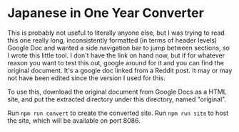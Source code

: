 # Japanese in One Year Converter
This is probably not useful to literally anyone else, but I was trying to read this one really long, inconsistently formatted (in terms of header levels) Google Doc and wanted a side navigation bar to jump between sections, so I wrote this little tool. I don't have the link on hand now, but if for whatever reason you want to test this out, google around for it and you can find the original document. It's a google doc linked from a Reddit post. It may or may not have been edited since the version I used for this.

To use this, download the original document from Google Docs as a HTML site, and put the extracted directory under this directory, named "original".


Run `npm run convert` to create the converted site. Run `npm run site` to host the site, which will be available on port 8086.
